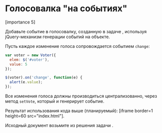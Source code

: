 # Голосовалка "на событиях"

[importance 5]

Добавьте событие в голосовалку, созданную в задаче [](/task/voter), используя jQuery-механизм генерации событий на объекте.

Пусть каждое изменение голоса сопровождается событием `change`:

```js
var voter = new Voter({
  elem: $('#voter'),
  value: 5
});

$(voter).on('change', function(e) { 
  alert(e.value);
});
```

Все изменения голоса должны производиться централизованно, через метод `setVote`, который и генерирует событие.

Результат использования кода выше (планируемый): 
[iframe border=1 height=60 src="index.html"].

Исходный документ возьмите из решения задачи [](/task/voter).